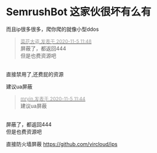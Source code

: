 # SemrushBot 这家伙很坏有么有


而且ip很多很多，爬你爬的就像小型ddos

<div class="quote"><blockquote><font size="2"><a href="https://www.hostloc.com/forum.php?mod=redirect&amp;goto=findpost&amp;pid=9405841&amp;ptid=762721" target="_blank"><font color="#999999">菜花大盗 发表于 2020-11-5 11:48</font></a></font><br />
屏蔽了，都返回444<br />
但是也费资源吧</blockquote></div><br />
直接禁用了,还费屁的资源

建议ua屏蔽

<div class="quote"><blockquote><font size="2"><a href="https://www.hostloc.com/forum.php?mod=redirect&amp;goto=findpost&amp;pid=9405832&amp;ptid=762721" target="_blank"><font color="#999999">mryin 发表于 2020-11-5 11:44</font></a></font><br />
建议ua屏蔽</blockquote></div><br />
屏蔽了，都返回444<br />
但是也费资源吧

直接防火墙屏蔽 https://github.com/vircloud/ips
